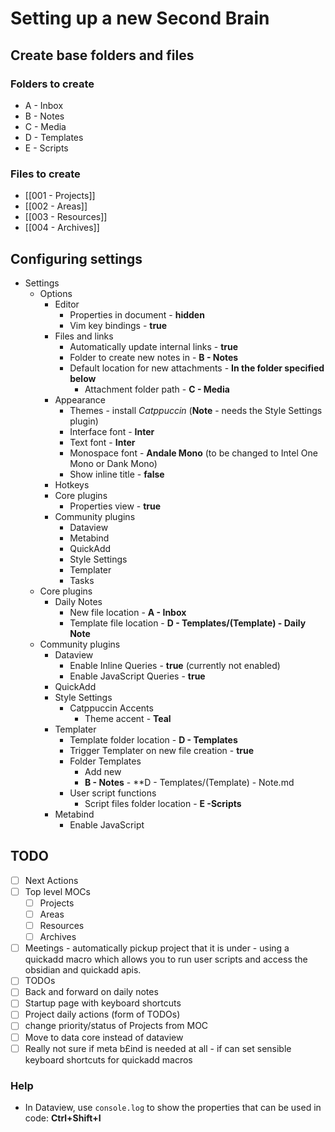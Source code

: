 # Setting up a new Second Brain
## Create base folders and files
### Folders to create
- A - Inbox
- B - Notes
- C - Media
- D - Templates
- E - Scripts
### Files to create
- [[001 - Projects]]
- [[002 - Areas]]
- [[003 - Resources]]
- [[004 - Archives]]

## Configuring settings
- Settings
	- Options
		- Editor
			- Properties in document - **hidden**
			- Vim key bindings - **true**
		- Files and links
			- Automatically update internal links - **true**
			- Folder to create new notes in - **B - Notes**
			- Default location for new attachments - **In the folder specified below**
				- Attachment folder path - **C - Media**
		- Appearance
			- Themes - install *Catppuccin* (**Note** - needs the Style Settings plugin)
			- Interface font - **Inter**
			- Text font - **Inter**
			- Monospace font - **Andale Mono** (to be changed to Intel One Mono or Dank Mono)
			- Show inline title - **false**
		- Hotkeys
		- Core plugins
			- Properties view - **true**
		- Community plugins
			- Dataview
			- Metabind
			- QuickAdd
			- Style Settings
			- Templater
			- Tasks
	- Core plugins
		- Daily Notes
			- New file location - **A - Inbox**
			- Template file location - **D - Templates/(Template) - Daily Note**
	- Community plugins
		- Dataview
			- Enable Inline Queries - **true** (currently not enabled)
			- Enable JavaScript Queries - **true**
		- QuickAdd
		- Style Settings
			- Catppuccin Accents
				- Theme accent - **Teal**
		- Templater
			- Template folder location - **D - Templates**
			- Trigger Templater on new file creation - **true**
			- Folder Templates
				- Add new 
				- **B - Notes** - **D - Templates/(Template) - Note.md
			- User script functions
				- Script files folder location - **E -Scripts**
		- Metabind
			- Enable JavaScript
## TODO
- [ ] Next Actions
- [ ] Top level MOCs
	- [ ] Projects
	- [ ] Areas
	- [ ] Resources
	- [ ] Archives
- [ ] Meetings - automatically pickup project that it is under - using a quickadd macro which allows you to run user scripts and access the obsidian and quickadd apis.
- [ ] TODOs
- [ ] Back and forward on daily notes
- [ ] Startup page with keyboard shortcuts
- [ ] Project daily actions (form of TODOs)
- [ ] change priority/status of Projects from MOC 
- [ ] Move to data core instead of dataview
- [ ] Really not sure if meta b£ind is needed at all - if can set sensible keyboard shortcuts for quickadd macros

### Help
- In Dataview, use `console.log` to show the properties that can be used in code: **Ctrl+Shift+I**